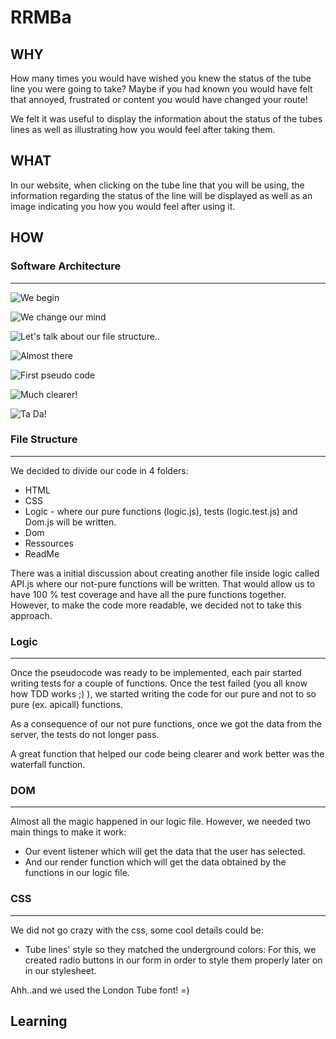 # RRMBa

## **WHY**


How many times you would have wished you knew the status of the tube line you were going to take? Maybe if you had known you would have felt that annoyed, frustrated or content you would have changed your route!

We felt it was useful to display the information about the status of the tubes lines as well as illustrating how you would feel after taking them.


## **WHAT**


In our website, when clicking on the tube line that you will be using, the information regarding the status of the line will be displayed as well as an image indicating you how you would feel after using it.


## **HOW**


### Software Architecture
--------

![We begin](https://lh3.googleusercontent.com/BleNvryzz9TvjTDF7nELH4h2owbDsPKS_mkgwfpOFGy75otJ181WpRZzgaAyte1vafl0c8Wf1KAg=s0 "first draft")

![We change our mind](https://lh3.googleusercontent.com/hS4XCcf8Qf0c2PE3wd7kZkctBExSyoT1R0UlkWZOU0ZzODiA-Yx6RgyHeSHkEW_HGIZcIRpvtYTk=s0 "second draft")

![Let's talk about our file structure..](https://lh3.googleusercontent.com/-5PIzZfxeK4-8vssXVKR7De5GxAxGOs7KOBXkH51g9FIFjlHK4Yb2rQ1vzxYsNC3gtp2EHdY-sJ8=s0 "path and code")

![Almost there](https://lh3.googleusercontent.com/UPdZ6r1Ohd41D8MNXud7kCDu1iDx-fLhsjYetJOGjwOn5V4QKlwGjSbATjG4L4fNMN_0jEKBZk-1=s0 "getting complicated")

![First pseudo code](https://lh3.googleusercontent.com/wRRskwny8b-07G26EshtU8MbfHk3G2wTwz_tzlWehtDBYeovQezudUdb1RjVFUxihOP_fndprX5W=s0 "IMG_20170712_140516.jpg")

![Much clearer!](https://lh3.googleusercontent.com/uBeSfrLS3sLmecVJEMi7SjhTLcQPTdP2j4YzaMhM0HZ_Urm5qkpL6YGXLG_2XJ310pd3qPKk-ptz=s0 "IMG_20170712_142703.jpg")

![Ta Da!](https://lh3.googleusercontent.com/MNNWOZiLr5kfVddNgiFjcE1u1Lg3-vIZHDhV3R0OWqoPvUASNPLf-BNLCO70KOvdGV9pJKdIERbI=s0 "IMG_20170712_142708.jpg")



### File Structure
--------
We decided to divide our code in 4 folders:

* HTML
* CSS
* Logic - where our pure functions (logic.js), tests (logic.test.js) and Dom.js will be  written.
* Dom
* Ressources
* ReadMe

There was a initial discussion about creating another file inside logic called API.js where our not-pure functions will be written. That would allow us to have 100 % test coverage and have all the pure functions together. However, to make the code more readable, we decided not to take this approach.

### Logic
--------
Once the pseudocode was ready to be implemented, each pair started writing tests for a couple of functions. Once the test failed (you all know how TDD works ;) ), we started writing the code for our pure and not to so pure (ex. apicall) functions.

As a consequence of our not pure functions, once we got the data from the server, the tests do not longer pass.

A great function that helped our code being clearer and work better was the waterfall function.

### DOM
--------
Almost all the magic happened in our logic file. However, we needed two main things to make it work:
- Our event listener which will get the data that the user has selected.
- And our render function which will get the data obtained by the functions in our logic file. 


### CSS
--------

We did not go crazy with the css, some cool details could be:

- Tube lines' style so they matched the underground colors: For this, we created radio buttons in our form in order to style them properly later on in our stylesheet.


Ahh..and we used the London Tube font! =)

## **Learning**

